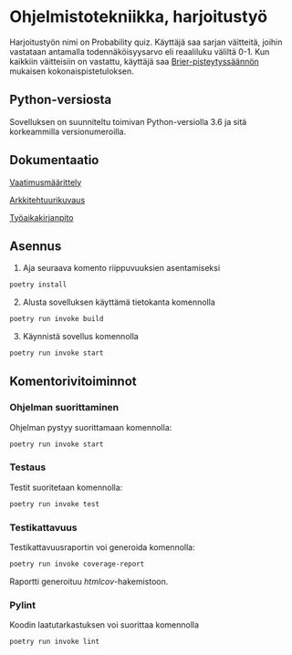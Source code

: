 # Ohjelmistotekniikka, harjoitustyö

Harjoitustyön nimi on Probability quiz. Käyttäjä saa sarjan väitteitä, joihin vastataan antamalla todennäköisyysarvo eli reaaliluku väliltä 0-1. Kun kaikkiin väitteisiin on vastattu, käyttäjä saa [Brier-pisteytyssäännön](https://en.wikipedia.org/wiki/Brier_score) mukaisen kokonaispistetuloksen. 

## Python-versiosta

Sovelluksen on suunniteltu toimivan Python-versiolla 3.6 ja sitä korkeammilla versionumeroilla.

## Dokumentaatio

[Vaatimusmäärittely](https://github.com/taapp/ot-harjoitustyo/blob/master/dokumentaatio/vaatimusmaarittely.md)

[Arkkitehtuurikuvaus](https://github.com/taapp/ot-harjoitustyo/blob/master/dokumentaatio/arkkitehtuuri.md)

[Työaikakirjanpito](https://github.com/taapp/ot-harjoitustyo/blob/master/dokumentaatio/tuntikirjanpito.md)

## Asennus

1. Aja seuraava komento riippuvuuksien asentamiseksi

```bash
poetry install
```

2. Alusta sovelluksen käyttämä tietokanta komennolla

```bash
poetry run invoke build
```

3. Käynnistä sovellus komennolla

```bash
poetry run invoke start
```
## Komentorivitoiminnot

### Ohjelman suorittaminen

Ohjelman pystyy suorittamaan komennolla:

```bash
poetry run invoke start
```


### Testaus

Testit suoritetaan komennolla:

```bash
poetry run invoke test
```

### Testikattavuus

Testikattavuusraportin voi generoida komennolla:

```bash
poetry run invoke coverage-report
```

Raportti generoituu _htmlcov_-hakemistoon.

### Pylint

Koodin laatutarkastuksen voi suorittaa komennolla

```bash
poetry run invoke lint
```